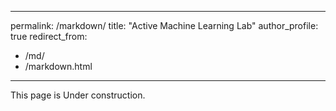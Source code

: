 
---
permalink: /markdown/
title: "Active Machine Learning Lab"
author_profile: true
redirect_from: 
  - /md/
  - /markdown.html
---
This page is Under construction.


